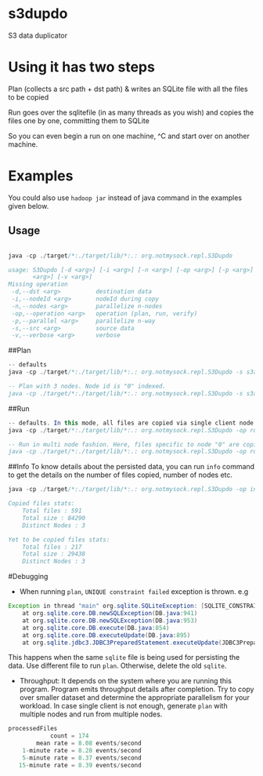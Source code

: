 # s3dupdo
S3 data duplicator

# Using it has two steps 

Plan (collects a src path + dst path) & writes an SQLite file with all the files to be copied

Run goes over the sqlitefile (in as many threads as you wish) and copies the files one by one, committing them to SQLite

So you can even begin a run on one machine, ^C and start over on another machine.

# Examples

You could also use `hadoop jar` instead of java command in the examples given below.
## Usage
```java

java -cp ./target/*:./target/lib/*:.: org.notmysock.repl.S3Dupdo

usage: S3Dupdo [-d <arg>] [-i <arg>] [-n <arg>] [-op <arg>] [-p <arg>] [-s
       <arg>] [-v <arg>]
Missing operation
 -d,--dst <arg>          destination data
 -i,--nodeId <arg>       nodeId during copy
 -n,--nodes <arg>        parallelize n-nodes
 -op,--operation <arg>   operation (plan, run, verify)
 -p,--parallel <arg>     parallelize n-way
 -s,--src <arg>          source data
 -v,--verbose <arg>      verbose
```

##Plan

```java
-- defaults
java -cp ./target/*:./target/lib/*:.: org.notmysock.repl.S3Dupdo -s s3a://bucket1/src -d s3a://bucket1/dst -op plan test_s3_1.sqlite

-- Plan with 3 nodes. Node id is "0" indexed.
java -cp ./target/*:./target/lib/*:.: org.notmysock.repl.S3Dupdo -s s3a://bucket1/src/ -d s3a://bucket1/dst/ -op plan -n 3 test_s3_3_nodes.sqlite
```

##Run

```java
-- defaults. In this mode, all files are copied via single client node with specified parallelism of 10.
java -cp ./target/*:./target/lib/*:.: org.notmysock.repl.S3Dupdo -op run -p 10 test_s3_3_nodes.sqlite

-- Run in multi node fashion. Here, files specific to node "0" are copied over with specified parallelism of 10.
java -cp ./target/*:./target/lib/*:.: org.notmysock.repl.S3Dupdo -op run -p 10 -i 0 test_s3_3_nodes.sqlite
```

##Info
To know details about the persisted data, you can run `info` command to get
 the details on the number of files copied, number of nodes etc.
```java
java -cp ./target/*:./target/lib/*:.: org.notmysock.repl.S3Dupdo -op info test_s3_3_nodes.sqlite

Copied files stats:
	Total files : 591
	Total size : 84290
	Distinct Nodes : 3

Yet to be copied files stats:
	Total files : 217
	Total size : 29438
	Distinct Nodes : 3
```

#Debugging

- When running `plan`, `UNIQUE constraint failed` exception is thrown.
e.g
```java
Exception in thread "main" org.sqlite.SQLiteException: [SQLITE_CONSTRAINT]  Abort due to constraint violation (UNIQUE constraint failed: FILES.SRC)
	at org.sqlite.core.DB.newSQLException(DB.java:941)
	at org.sqlite.core.DB.newSQLException(DB.java:953)
	at org.sqlite.core.DB.execute(DB.java:854)
	at org.sqlite.core.DB.executeUpdate(DB.java:895)
	at org.sqlite.jdbc3.JDBC3PreparedStatement.executeUpdate(JDBC3PreparedStatement.java:102)
```

This happens when the same `sqlite` file is being used for persisting
 the data. Use different file to run `plan`. Otherwise, delete the old `sqlite`.


- Throughput: It depends on the system where you are running this
 program. Program emits throughput details after completion. Try to copy over smaller
 dataset and determine the appropriate parallelism for your workload. In case
  single client is not enough, generate `plan` with multiple nodes and run
   from multiple nodes.

 ```java
processedFiles
             count = 174
         mean rate = 8.08 events/second
     1-minute rate = 8.28 events/second
     5-minute rate = 8.37 events/second
    15-minute rate = 8.39 events/second
```